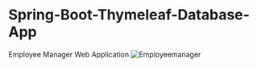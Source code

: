 # Spring-Boot-Thymeleaf-Database-App
Employee Manager Web Application
![Employeemanager](https://user-images.githubusercontent.com/92596537/194880306-bee3973c-8be8-4119-8c8c-451bfa01bc88.png)

